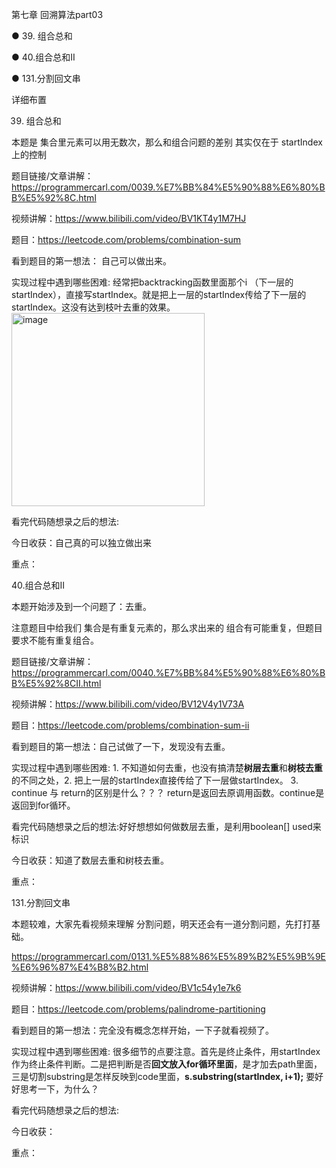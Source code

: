 第七章 回溯算法part03

● 39. 组合总和

● 40.组合总和II

● 131.分割回文串

 详细布置 

 39. 组合总和 

本题是 集合里元素可以用无数次，那么和组合问题的差别 其实仅在于 startIndex上的控制

题目链接/文章讲解：https://programmercarl.com/0039.%E7%BB%84%E5%90%88%E6%80%BB%E5%92%8C.html 

视频讲解：https://www.bilibili.com/video/BV1KT4y1M7HJ  

题目：https://leetcode.com/problems/combination-sum

看到题目的第一想法： 自己可以做出来。

实现过程中遇到哪些困难: 经常把backtracking函数里面那个i （下一层的startIndex），直接写startIndex。就是把上一层的startIndex传给了下一层的startIndex。这没有达到枝叶去重的效果。
<img width="309" alt="image" src="https://user-images.githubusercontent.com/87255377/227926240-90dd1840-0c76-4574-9457-0c2e20ee99cd.png">


看完代码随想录之后的想法:

今日收获：自己真的可以独立做出来

重点：

 40.组合总和II 

本题开始涉及到一个问题了：去重。

注意题目中给我们 集合是有重复元素的，那么求出来的 组合有可能重复，但题目要求不能有重复组合。 

题目链接/文章讲解：https://programmercarl.com/0040.%E7%BB%84%E5%90%88%E6%80%BB%E5%92%8CII.html   

视频讲解：https://www.bilibili.com/video/BV12V4y1V73A

题目：https://leetcode.com/problems/combination-sum-ii

看到题目的第一想法：自己试做了一下，发现没有去重。

实现过程中遇到哪些困难: 1. 不知道如何去重，也没有搞清楚**树层去重**和**树枝去重**的不同之处，2. 把上一层的startIndex直接传给了下一层做startIndex。 3. continue 与 return的区别是什么？？？ return是返回去原调用函数。continue是返回到for循环。

看完代码随想录之后的想法:好好想想如何做数层去重，是利用boolean[] used来标识

今日收获：知道了数层去重和树枝去重。

重点：

 131.分割回文串  

本题较难，大家先看视频来理解 分割问题，明天还会有一道分割问题，先打打基础。 

https://programmercarl.com/0131.%E5%88%86%E5%89%B2%E5%9B%9E%E6%96%87%E4%B8%B2.html  

视频讲解：https://www.bilibili.com/video/BV1c54y1e7k6  

题目：https://leetcode.com/problems/palindrome-partitioning

看到题目的第一想法：完全没有概念怎样开始，一下子就看视频了。

实现过程中遇到哪些困难: 很多细节的点要注意。首先是终止条件，用startIndex作为终止条件判断。二是把判断是否**回文放入for循环里面**，是才加去path里面，
三是切割substring是怎样反映到code里面，**s.substring(startIndex, i+1);** 要好好思考一下，为什么？

看完代码随想录之后的想法:

今日收获：

重点：
